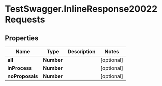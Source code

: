 # TestSwagger.InlineResponse20022Requests

## Properties

Name | Type | Description | Notes
------------ | ------------- | ------------- | -------------
**all** | **Number** |  | [optional] 
**inProcess** | **Number** |  | [optional] 
**noProposals** | **Number** |  | [optional] 


